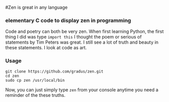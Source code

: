 #Zen is great in any language

### elementary C code to display zen in programming
 
Code and poetry can both be very zen.
When first learning Python, the first thing I did was type `import this`
I thought the poem or serious of statements by Tim Peters was great.
I still see a lot of truth and beauty in these statements.
I look at code as art.

### Usage

    git clone https://github.com/gradus/zen.git
    cd zen
    sudo cp zen /usr/local/bin
    
Now, you can just simply type `zen` from your console anytime you need a reminder of the these truths.
